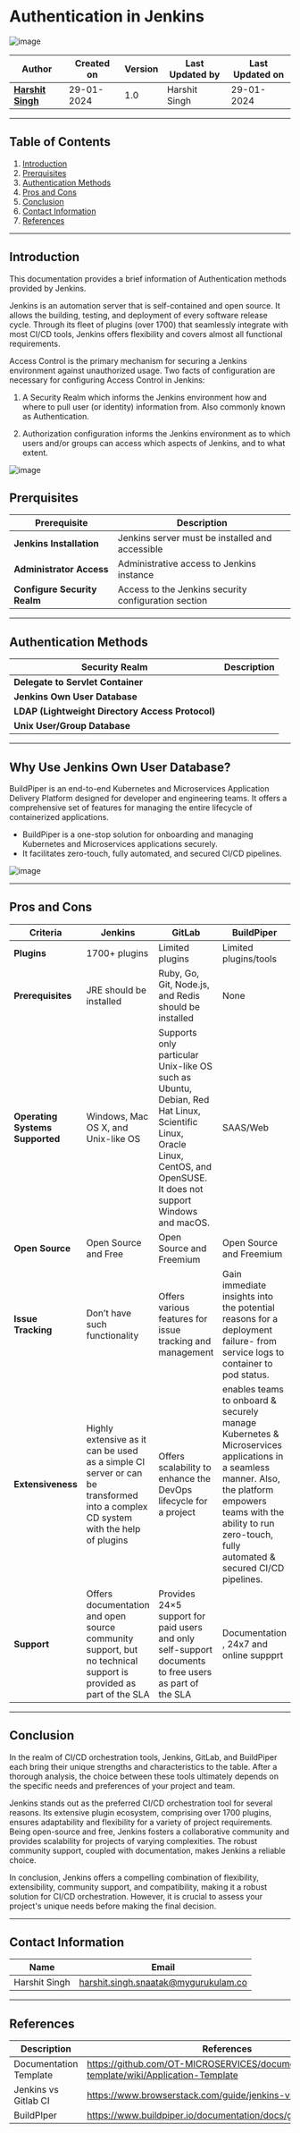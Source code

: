 # Authentication  in Jenkins
![image](https://github.com/avengers-p7/Documentation/assets/156056444/2ab655da-d1bd-4db7-be41-555d8368c98e)

| Author | Created on  | Version    | Last Updated by | Last Updated on |
| -------- | ------- | -------------- | --------------| ---------------- |
| **[Harshit Singh](https://github.com/Panu-S-Harshit-Ninja-07)**  | 29-01-2024  | 1.0   | Harshit Singh | 29-01-2024 |
***

## Table  of Contents

1. [Introduction](#Introduction)
2. [Prerquisites](#Prerquisites)
3. [Authentication Methods](#Authentication-Methods)
4. [Pros and Cons](#Pros-and-Cons)
5. [Conclusion](#Conclusion)
6. [Contact Information](#Contact-Information)
7. [References](#References)
***

## Introduction 
This documentation provides a brief information of Authentication methods provided by Jenkins.

Jenkins is an automation server that is self-contained and open source. It allows the building, testing, and deployment of every software release cycle. Through its fleet of plugins (over 1700) that seamlessly integrate with most CI/CD tools, Jenkins offers flexibility and covers almost all functional requirements.

Access Control is the primary mechanism for securing a Jenkins environment against unauthorized usage. Two facts of configuration are necessary for configuring Access Control in Jenkins:

1. A Security Realm which informs the Jenkins environment how and where to pull user (or identity) information from. Also commonly known as Authentication.

2. Authorization configuration informs the Jenkins environment as to which users and/or groups can access which aspects of Jenkins, and to what extent.

![image](https://github.com/avengers-p7/Documentation/assets/156056444/2fcad4dd-e3a4-4799-a35c-48336b519b1b)

## Prerquisites
| Prerequisite | Description |
| ------------ | ------------ |
| **Jenkins Installation** | Jenkins server must be installed and accessible |
| **Administrator Access** | Administrative access to Jenkins instance |
| **Configure Security Realm** | Access to the Jenkins security configuration section |
***
## Authentication Methods
| Security Realm | Description |
| -------------- | ----------- |
| **Delegate to Servlet Container** ||
|**Jenkins Own User Database**||
|**LDAP (Lightweight Directory Access Protocol)**||
|**Unix User/Group Database**||

***
## Why Use Jenkins Own User Database?
BuildPiper is an end-to-end Kubernetes and Microservices Application Delivery Platform designed for developer and engineering teams. It offers a comprehensive set of features for managing the entire lifecycle of containerized applications.
   
   - BuildPiper is a one-stop solution for onboarding and managing Kubernetes and Microservices applications securely.
   - It facilitates zero-touch, fully automated, and secured CI/CD pipelines.

![image](https://github.com/avengers-p7/Documentation/assets/156056444/0ca8d312-0b03-46d1-a85a-f17665008f4f)
***
## Pros and Cons
| Criteria  | Jenkins | GitLab | BuildPiper |
| --------- | -------- | ------ | --------- |
| **Plugins** | 1700+ plugins |   Limited plugins |  Limited plugins/tools |
| **Prerequisites** | JRE should be installed	| Ruby, Go, Git, Node.js, and Redis should be installed | None |
| **Operating Systems Supported** |	Windows, Mac OS X, and Unix-like OS |	Supports only particular Unix-like OS such as Ubuntu, Debian, Red Hat Linux, Scientific Linux, Oracle Linux, CentOS, and OpenSUSE. It does not support Windows and macOS. | SAAS/Web |
| **Open Source**	| Open Source and Free	| Open Source and Freemium | Open Source and Freemium |
| **Issue Tracking**	| Don’t have such functionality	| Offers various features for issue tracking and management | Gain immediate insights into the potential reasons for a deployment failure- from service logs to container to pod status. |
| **Extensiveness** |	Highly extensive as it can be used as a simple CI server or can be transformed into a complex CD system with the help of plugins	| Offers scalability to enhance the DevOps lifecycle for a project | enables teams to onboard & securely manage Kubernetes & Microservices applications in a seamless manner. Also, the platform empowers teams with the ability to run zero-touch, fully automated & secured CI/CD pipelines. |
| **Support** |	Offers documentation and open source community support, but no technical support is provided as part of the SLA |	Provides 24×5 support for paid users and only self-support documents to free users as part of the SLA | Documentation , 24x7 and online suppprt |

***

## Conclusion
In the realm of CI/CD orchestration tools, Jenkins, GitLab, and BuildPiper each bring their unique strengths and characteristics to the table. After a thorough analysis, the choice between these tools ultimately depends on the specific needs and preferences of your project and team.

Jenkins stands out as the preferred CI/CD orchestration tool for several reasons. Its extensive plugin ecosystem, comprising over 1700 plugins, ensures adaptability and flexibility for a variety of project requirements. Being open-source and free, Jenkins fosters a collaborative community and provides scalability for projects of varying complexities. The robust community support, coupled with documentation, makes Jenkins a reliable choice. 

In conclusion, Jenkins offers a compelling combination of flexibility, extensibility, community support, and compatibility, making it a robust solution for CI/CD orchestration. However, it is crucial to assess your project's unique needs before making the final decision.
***

## Contact Information

|     Name         | Email  |
| -----------------| ------------------------------------ |
| Harshit Singh    | harshit.singh.snaatak@mygurukulam.co |
***

## References

|     Description                  | References  
| ---------------------------------| ------------------------------------------------------------------- |
|     Documentation Template       | https://github.com/OT-MICROSERVICES/documentation-template/wiki/Application-Template |
|     Jenkins vs Gitlab CI         | https://www.browserstack.com/guide/jenkins-vs-gitlab |
|     BuildPIper                   | https://www.buildpiper.io/documentation/docs/getting/introducing |
